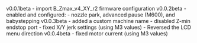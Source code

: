v0.0.1beta
    - import B_Zmax_v4_XY_r2 firmware configuration
v0.0.2beta
    - enabled and configured:
        - nozzle park, advanced pause (M600), and babystepping
v0.0.3beta
    - added a custom machine name 
    - disabled Z-min endstop port
    - fixed X/Y jerk settings (using M3 values)
    - Reversed the LCD menu direction
v0.0.4beta
    - fixed motor current (using M3 values)